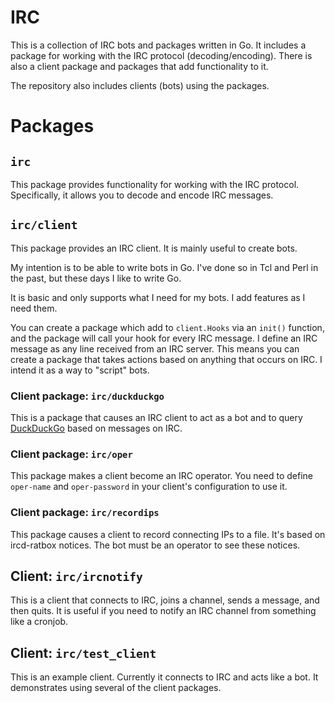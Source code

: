 # IRC
This is a collection of IRC bots and packages written in Go. It includes a
package for working with the IRC protocol (decoding/encoding). There is
also a client package and packages that add functionality to it.

The repository also includes clients (bots) using the packages.


# Packages

## `irc`
This package provides functionality for working with the IRC protocol.
Specifically, it allows you to decode and encode IRC messages.


## `irc/client`
This package provides an IRC client. It is mainly useful to create bots.

My intention is to be able to write bots in Go. I've done so in Tcl and
Perl in the past, but these days I like to write Go.

It is basic and only supports what I need for my bots. I add features as I need
them.

You can create a package which add to `client.Hooks` via an `init()`
function, and the package will call your hook for every IRC message. I
define an IRC message as any line received from an IRC server. This means
you can create a package that takes actions based on anything that occurs
on IRC. I intend it as a way to "script" bots.


### Client package: `irc/duckduckgo`
This is a package that causes an IRC client to act as a bot and to query
[DuckDuckGo](https://duckduckgo.com) based on messages on IRC.


### Client package: `irc/oper`
This package makes a client become an IRC operator. You need to define
`oper-name` and `oper-password` in your client's configuration to use it.


### Client package: `irc/recordips`
This package causes a client to record connecting IPs to a file. It's based
on ircd-ratbox notices. The bot must be an operator to see these notices.


## Client: `irc/ircnotify`
This is a client that connects to IRC, joins a channel, sends a message,
and then quits. It is useful if you need to notify an IRC channel from
something like a cronjob.


## Client: `irc/test_client`
This is an example client. Currently it connects to IRC and acts like a bot. It
demonstrates using several of the client packages.
